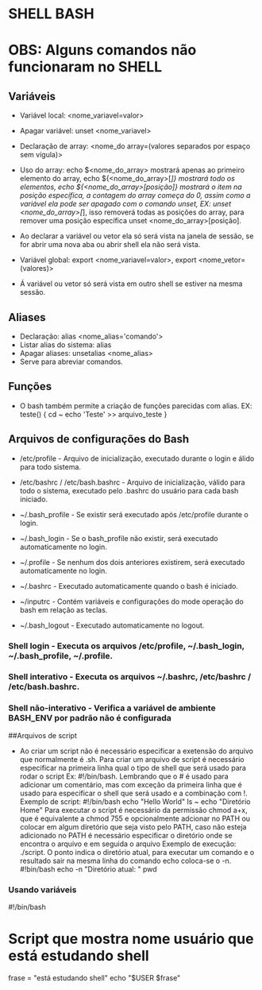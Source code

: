 # SHELL BASH

# OBS: Alguns comandos não funcionaram no SHELL

## Variáveis
- Variável local: <nome_variavel=valor>
- Apagar variável: unset <nome_variavel>
- Declaração de array: <nome_do array=(valores separados por espaço sem vígula)>
- Uso do array: echo $<nome_do_array> mostrará apenas ao primeiro elemento do array, echo ${<nome_do_array>[*]} mostrará todo os elementos, echo ${<nome_do_array>[posição]} mostrará o item na posição específica, a contagem do array começa do 0, assim como a variável ela pode ser apagado com o comando unset, EX: unset <nome_do_array>[*], isso removerá todas as posições do array, para remover uma posição específica unset <nome_do_array>[posição].
- Ao declarar a variável ou vetor ela só será vista na janela de sessão, se for abrir uma nova aba ou abrir shell ela não será vista.

- Variável global: export <nome_variavel=valor>, export <nome_vetor=(valores)>
- Á variável ou vetor só será vista em outro shell se estiver na mesma sessão.

## Aliases
- Declaração: alias <nome_alias='comando'>
- Listar alias do sistema: alias
- Apagar aliases: unsetalias <nome_alias>
- Serve para abreviar comandos.
## Funções
- O bash também permite a criação de funções parecidas com alias. EX: 
teste() {
cd ~
echo 'Teste' >> arquivo_teste
}

## Arquivos de configurações do Bash
- /etc/profile - Arquivo de inicialização, executado durante o login e álido para todo sistema.

- /etc/bashrc / /etc/bash.bashrc - Arquivo de inicialização, válido para todo o sistema, executado pelo .bashrc do usuário para cada bash iniciado.

- ~/.bash_profile - Se existir será executado após /etc/profile durante o login.

- ~/.bash_login - Se o bash_profile não existir, será executado automaticamente no login.

- ~/.profile - Se nenhum dos dois anteriores existirem, será executado automaticamente no login.

- ~/.bashrc - Executado automaticamente quando o bash é iniciado.

- ~/inputrc - Contém variáveis e configurações do mode operação do bash em relação as teclas.

- ~/.bash_logout - Executado automaticamente no logout.

### Shell login - Executa os arquivos /etc/profile, ~/.bash_login, ~/.bash_profile, ~/.profile.
### Shell interativo - Executa os arquivos ~/.bashrc, /etc/bashrc / /etc/bash.bashrc.
### Shell não-interativo - Verifica a variável de ambiente BASH_ENV por padrão não é configurada


##Arquivos de script
- Ao criar um script não é necessário especificar a exetensão do arquivo que normalmente é .sh. Para criar um arquivo de script é necessário especificar na primeira linha qual o tipo de shell que será usado para rodar o script Ex: #!/bin/bash. Lembrando que o # é usado para adicionar um comentário, mas com exceção da primeira linha que é usado para especificar o shell que será usado e a combinação com !. Exemplo de script:
#!/bin/bash
echo "Hello World"
ls ~
echo "Diretório Home"
Para executar o script é necessário da permissão chmod a+x, que é equivalente a chmod 755 e opcionalmente adcionar no PATH ou colocar em algum diretório que seja visto pelo PATH, caso não esteja adicionado no PATH é necessário especificar o diretório onde se encontra o arquivo e em seguida o arquivo Exemplo de execução: ./script. O ponto indica o diretório atual, para executar um comando e o resultado sair na mesma linha do comando echo coloca-se o -n.
#!bin/bash
echo -n "Diretório atual: "
pwd

### Usando variáveis
#!/bin/bash
# Script que mostra nome usuário que está estudando shell
frase = "está estudando shell"
echo "$USER $frase"
